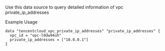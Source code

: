 Use this data source to query detailed information of vpc private_ip_addresses

Example Usage

```hcl
data "tencentcloud_vpc_private_ip_addresses" "private_ip_addresses" {
  vpc_id = "vpc-l0dw94uh"
  private_ip_addresses = ["10.0.0.1"]
}

```